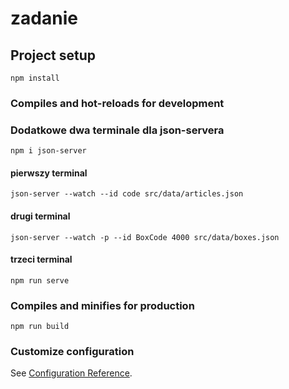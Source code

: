 # zadanie

## Project setup
```
npm install
```

### Compiles and hot-reloads for development

### Dodatkowe dwa terminale dla json-servera

```
npm i json-server
```
#### pierwszy terminal
```
json-server --watch --id code src/data/articles.json
```
#### drugi terminal
```
json-server --watch -p --id BoxCode 4000 src/data/boxes.json
```

#### trzeci terminal
```
npm run serve
```



### Compiles and minifies for production
```
npm run build
```

### Customize configuration
See [Configuration Reference](https://cli.vuejs.org/config/).
